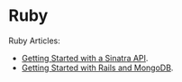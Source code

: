 # Ruby

Ruby Articles:

* [Getting Started with a Sinatra API](/articles/getting-started-sinatra-api/ "Getting Started with a Sinatra API ").
* [Getting Started with Rails and MongoDB](/articles/rails-mongoid/ "Getting Started with Rails and MongoDB").